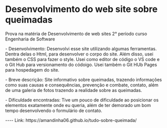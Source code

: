 <h1>Desenvolvimento do web site sobre queimadas</h1>
<p>Prova na matéria de Desenvolvimento de web sites 2° período curso Engenharia de Software</p>

<p>- Desenvolvimento: Desenvolvi esse site utilizando algumas ferramentas. Dentra delas o Html, para desenvolver o corpo do site. Além disso, usei também o CSS para fazer o style. 
Usei como editor de código o VS code e o Git Hub para versionamento do códoigo.
Usei também o Git HUb Pages para hospedagem do site. </p>

<p>- Breve descrição: Site informativo sobre queimadas, trazendo informações como suas causas e consequências, prevenção e combate, contato, além de uma galeria de fotos trazendo a realidade sobre as queimadas.</p>

<p>- Dificuldade encontradas: Tive um pouco de dificuldade ao posicionar os elementos exatamente onde eu queria, além de ter demorado um bom tempo desenvolvendo o formulário de contato. </p>

<p>---- Link: https://amandinha06.github.io/tudo-sobre-queimada/</p>
